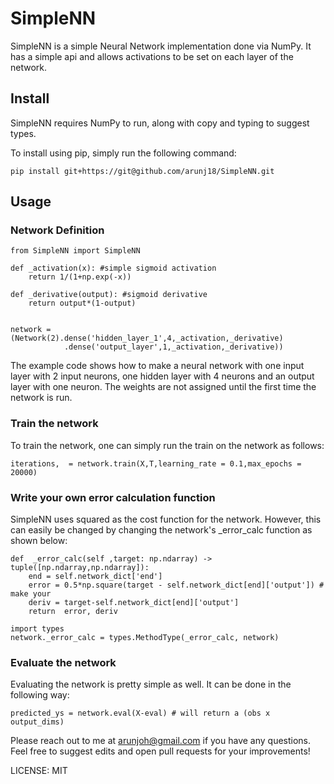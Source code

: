 # SimpleNN	

SimpleNN is a simple Neural Network implementation done via NumPy. It has a simple api and allows activations to be set on each layer of the network. 

## Install
SimpleNN requires NumPy to run, along with copy and typing to suggest types. 

To install using pip, simply run the following command:
```
pip install git+https://git@github.com/arunj18/SimpleNN.git
```
## Usage
### Network Definition
```
from SimpleNN import SimpleNN

def _activation(x): #simple sigmoid activation
    return 1/(1+np.exp(-x))

def _derivative(output): #sigmoid derivative
    return output*(1-output)


network = (Network(2).dense('hidden_layer_1',4,_activation,_derivative)
		    .dense('output_layer',1,_activation,_derivative))
```

The example code shows how to make a neural network with one input layer with 2 input neurons, one hidden layer with 4 neurons and an output layer with one neuron. The weights are not assigned until the first time the network is run. 

### Train the network
To train the network, one can simply run the train on the network as follows:
```
iterations,  = network.train(X,T,learning_rate = 0.1,max_epochs = 20000)
```

### Write your own error calculation function
SimpleNN uses squared as the cost function for the network. However, this can easily be changed by changing the network's _error_calc function as shown below:
```
def  _error_calc(self ,target: np.ndarray) -> tuple([np.ndarray,np.ndarray]):
	end = self.network_dict['end']
	error = 0.5*np.square(target - self.network_dict[end]['output']) # make your
	deriv = target-self.network_dict[end]['output']
	return  error, deriv

import types
network._error_calc = types.MethodType(_error_calc, network)
```

### Evaluate the network
Evaluating the network is pretty simple as well. It can be done in the following way:
```
predicted_ys = network.eval(X-eval) # will return a (obs x output_dims) 
```



Please reach out to me at arunjoh@gmail.com if you have any questions. 
Feel free to suggest edits and open pull requests for your improvements!

LICENSE: MIT
